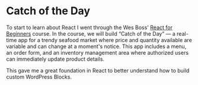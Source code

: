 Catch of the Day
===================
To start to learn about React I went through the Wes Boss' <a href="https://reactforbeginners.com/" target="_blank">React for Beginners</a> course. In the course, we will build “Catch of the Day” — a real-time app for a trendy seafood market where price and quantity available are variable and can change at a moment's notice. This app includes a menu, an order form, and an inventory management area where authorized users can immediately update product details.

This gave me a great foundation in React to better understand how to build custom WordPress Blocks.